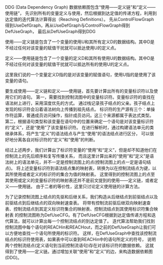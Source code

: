 DDG (Data Dependency Graph)
数据依赖图包含“使用——定义链”和“定义——使用链”，
先识别所有的变量定义与使用，然后根据到达定值的传递方程，利用到达定值的迭代算法计算得出（Reaching Definitions）。
先从ControlFlowGraph得到UseDefGraph，再从UseDefGraph与ControlFlowGraph得到DefUseGraph，
最后从DefUseGraph得到DDG

使用——定义链是包含了一个变量的使用U和其所有定义D的数据结构。其中D是不经过任何对该变量的赋值干扰就可以抵达使用U的定义点。

定义——使用链是包含了一个变量的定义D和其所有使用U的数据结构。其中D是不经过任何对该变量的赋值干扰就可以抵达所有的使用U的定义点。

这里我们说的一个变量定义D指的是对该变量的赋值语句，使用U指的是使用了该变量的语句。   

要生成使用——定义链和定义——使用链，首先要计算出所有的变量标识符以及使用它们的语句。
第一，需要找到控制流图中的变量标识符。变量标识符的查找在语法树上进行，采用深度优先的方式。
通过栈记录孩子结点的父亲。孩子结点上发现的标识符会沿着语法树向上传播到祖先结点。
标识符的生产源有三个：单操作符运算，普通成员访问操作，指针成员访问。这三个来源都属于表达式类型。 
第二，根据语句类型和该变量在语句中的位置来确定一个语句是对该变量标识符的“定义”，还是“使用”了该变量标识符。
在进行解析时，通过构建语法单元的类继承体系，将产生“定义”的语法结点与产生“使用”的语法结点进行区分，
可以很好地分离各自对标识符的“定义”和“使用”的判断。  

经过上述两步，我们计算出了标识符变量的“使用”和“定义”，但是却不知道他们在控制流上的先后顺序和复写传播关系，
而且这里计算出来的“使用”和“定义”是语法树上的语法单元，并不一定是控制流图上的点(控制流图上的点一定是语句结点)。 
将上述变量标识符到语法结点集的映射表，转换为以在控制流结点为键，以其所使用或者定义的标识符的集合为值的映射表。 
这里得到的控制流图上的点至其使用或定义的变量标识符的映射表还并不是前文提到的使用——定义链，或者定义——使用链。
由于二者的等价性，这里只讨论定义使用链的计算方法。  

为了记录控制流图上结点的先驱和后继关系，我们构造从后继结点到前驱结点以及前驱结点到后继结点的双向映射速查表。
将带有控制流前驱后继双向映射速查表、控制流结点到其定义标识符集合的映射表、控制流结点到其使用标识符集合映射表
的控制流图称为DefUseCFG。有了DefUseCFG根据到达定值传递方程和迭代算法，就可以计算出每一个控制流结点的到达定值了。 
迭代算法帮助我们找到控制流图中每个语句的REACHin和REACHout，而之前的DefUseGraph让我们可以方便地查找一个语句所使用的标识符。
这样，在DefUseGraph中查找该控制流结点的标识符使用表，如果表中可以查到REACHin中的语句所定义的符号，
说明两个控制流结点(定义语句到当前控制流语句)存在对该标识符的数据依赖。
这就得到了使用——定义链。通过增加关联“使用”和“定义”的边，来构造数据依赖图(DDG)。 